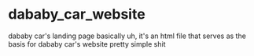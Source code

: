 # dababy_car_website
dababy car's landing page
basically uh, it's an html file that serves as the basis for dababy car's website
pretty simple shit
